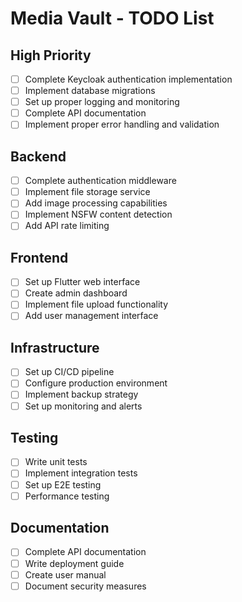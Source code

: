 # Media Vault - TODO List

## High Priority
- [ ] Complete Keycloak authentication implementation
- [ ] Implement database migrations
- [ ] Set up proper logging and monitoring
- [ ] Complete API documentation
- [ ] Implement proper error handling and validation

## Backend
- [ ] Complete authentication middleware
- [ ] Implement file storage service
- [ ] Add image processing capabilities
- [ ] Implement NSFW content detection
- [ ] Add API rate limiting

## Frontend
- [ ] Set up Flutter web interface
- [ ] Create admin dashboard
- [ ] Implement file upload functionality
- [ ] Add user management interface

## Infrastructure
- [ ] Set up CI/CD pipeline
- [ ] Configure production environment
- [ ] Implement backup strategy
- [ ] Set up monitoring and alerts

## Testing
- [ ] Write unit tests
- [ ] Implement integration tests
- [ ] Set up E2E testing
- [ ] Performance testing

## Documentation
- [ ] Complete API documentation
- [ ] Write deployment guide
- [ ] Create user manual
- [ ] Document security measures
